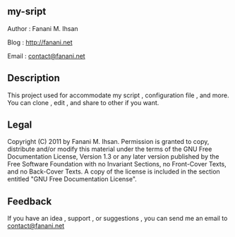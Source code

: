 my-sript
--------
Author  : Fanani M. Ihsan

Blog    : http://fanani.net

Email   : contact@fanani.net

Description
-----------
This project used for accommodate my script , configuration file , and more. You can clone , edit , and share to other if you want. 


Legal
-----
Copyright (C)  2011 by Fanani M. Ihsan.
Permission is granted to copy, distribute and/or modify this material under the terms of the GNU Free Documentation License, Version 1.3 or any later version published by the Free Software Foundation with no Invariant Sections, no Front-Cover Texts, and no Back-Cover Texts. A copy of the license is included in the section entitled "GNU Free Documentation License".

Feedback
---------
If you have an idea , support , or suggestions , you can send me an email to contact@fanani.net
